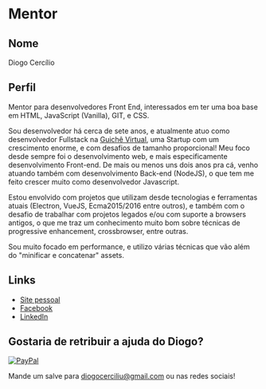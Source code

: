 # Mentor

## Nome

Diogo Cercílio

## Perfil

Mentor para desenvolvedores Front End, interessados em ter uma boa base em HTML, JavaScript (Vanilla), GIT, e CSS.

Sou desenvolvedor há cerca de sete anos, e atualmente atuo como desenvolvedor Fullstack na [Guichê Virtual](https://www.guichevirtual.com.br/), uma Startup com um crescimento enorme, e com desafios de tamanho proporcional!
Meu foco desde sempre foi o desenvolvimento web, e mais especificamente desenvolvimento Front-end. De mais ou menos uns dois anos pra cá, venho atuando também  com desenvolvimento Back-end (NodeJS), o que tem me feito crescer muito como desenvolvedor Javascript.

Estou envolvido com projetos que utilizam desde tecnologias e ferramentas atuais (Electron, VueJS, Ecma2015/2016 entre outros), e também com o desafio de trabalhar com projetos legados e/ou com suporte a browsers antigos, o que me traz um conhecimento muito bom sobre técnicas de progressive enhancement, crossbrowser, entre outras.

Sou muito focado em performance, e utilizo várias técnicas que vão além do "minificar e concatenar" assets.

## Links

* [Site pessoal](http://diogocercilio.github.io/)
* [Facebook](https://www.facebook.com/diogo.cercilio)
* [LinkedIn](https://www.linkedin.com/in/diogocercilio/)

## Gostaria de retribuir a ajuda do Diogo?

[![PayPal](https://www.paypalobjects.com/pt_BR/i/btn/btn_donate_LG.gif)](https://www.paypal.com/cgi-bin/webscr?cmd=_s-xclick&hosted_button_id=ZZRY3N6Q3BPAG)

Mande um salve para diogocerciliu@gmail.com ou nas redes sociais!
